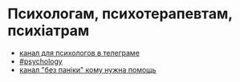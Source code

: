 # Психологам, психотерапевтам, психіатрам

* [канал для психологов в телеграме](https://t.me/keepcalmanddontpanic)
* [\#psychology](https://discord.gg/HqSr3w)
* [канал "без паніки" кому нужна помощь](https://t.me/bezpaniky)

